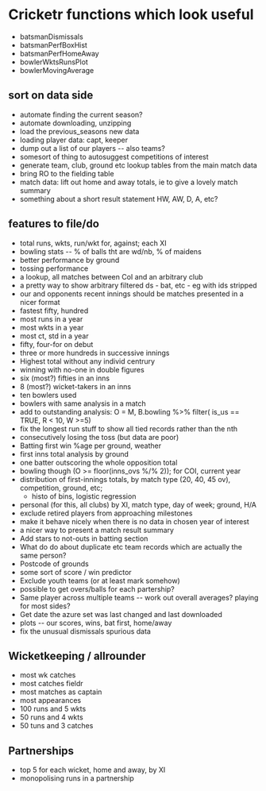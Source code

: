 # Cricketr functions which look useful
-   batsmanDismissals
-   batsmanPerfBoxHist
-   batsmanPerfHomeAway
-   bowlerWktsRunsPlot
-   bowlerMovingAverage

## sort on data side
- automate finding the current season?
- automate downloading, unzipping 
- load the previous_seasons new data
- loading player data: capt, keeper
- dump out a list of our players -- also teams?
- somesort of thing to autosuggest competitions of interest
- generate team, club, ground etc lookup tables from the main match data
- bring RO to the fielding table
- match data: lift out home and away totals, ie to give a lovely match summary
- something about a short result statement HW, AW, D, A, etc?

## features to file/do
- total runs, wkts, run/wkt for, against; each XI
- bowling stats -- % of balls tht are wd/nb, % of maidens
- better performance by ground
- tossing performance
- a lookup, all matches between CoI and an arbitrary club
- a pretty way to show arbitrary filtered ds - bat, etc - eg with ids stripped
- our and opponents recent innings should be matches presented in a nicer format
- fastest fifty, hundred
- most runs in a year
- most wkts in a year
- most ct, std in a year
- fifty, four-for on debut
- three or more hundreds in successive innings
- Highest total without any individ centrury
- winning with no-one in double figures
- six (most?) fifties in an inns
- 8 (most?) wicket-takers in an inns
- ten bowlers used
- bowlers with same analysis in a match
- add to outstanding analysis: O = M, B.bowling %>% filter( is_us == TRUE, R < 10, W >=5)
- fix the longest run stuff to show all tied records rather than the nth
- consecutively losing the toss (but data are poor)
- Batting first win %age per ground, weather
- first inns total analysis by ground
- one batter outscoring the whole opposition total
- bowling though (O >= floor(inns_ovs %/% 2)); for COI, current year
- distribution of first-innings totals, by match type (20, 40, 45 ov), competition, ground, etc; 
    - histo of bins, logistic regression
- personal (for this, all clubs) by XI, match type, day of week; ground, H/A
- exclude retired players from approaching milestones
- make it behave nicely when there is no data in chosen year of interest
- a nicer way to present a match result summary
- Add stars to not-outs in batting section
- What do do about duplicate etc team records which are actually the same person?
- Postcode of grounds
- some sort of score / win predictor
- Exclude youth teams (or at least mark somehow)
- possible to get overs/balls for each partership?
- Same player across multiple teams -- work out overall averages? playing for most sides?
- Get date the azure set was last changed and last downloaded
- plots -- our scores, wins, bat first, home/away
- fix the unusual dismissals spurious data

## Wicketkeeping / allrounder
- most wk catches
- most catches fieldr
- most matches as captain
- most appearances
- 100 runs and 5 wkts
- 50 runs and 4 wkts
- 50 tuns and 3 catches

## Partnerships
- top 5 for each wicket, home and away, by XI
- monopolising runs in a partnership
